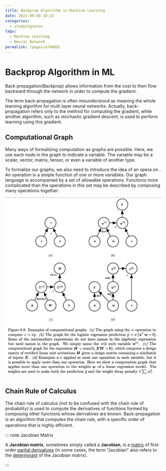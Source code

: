 ```yaml
---
title: Backprop Algorithm in Machine Learning
date: 2021-09-08 10:23
categories: 
  - studyingnotes
tags: 
  - Machine Learning
  - Neural Network
permalink: /pages/e74889/
---
```


# Backprop Algorithm in ML

Back propagation(Backprop) allows information from the cost to then flow backward through the network in order to compute the gradient. 

The term back-propagation is often misunderstood as meaning the whole learning algorithm for multi layer neural networks. Actually, back-propagation refers only to the method for computing the gradient, while another algorithm, such as stochastic gradient descent, is used to perform learning using this gradient.

## Computational Graph 

Many ways of formalizing computation as graphs are possible. Here, we use each node in the graph to indicate a variable. The variable may be a scalar, vector, matrix, tensor, or even a variable of another type.

To formalize our graphs, we also need to introduce the idea of an opera on . An operation is a simple function of one or more variables. Our graph language is accompanied by a set of allowable operations. Functions more complicated than the operations in this set may be described by composing many operations together.

![image-20210908223916027](https://github.com/jinchenxiangdan/myBlog/blob/master/docs/.vuepress/public/images/compuutational-graphs.png?raw=true)

## Chain Rule of Calculus

The chain rule of calculus (not to be confused with the chain rule of probability) is used to compute the derivatives of functions formed by composing other functions whose derivatives are known. Back-propagation is an algorithm that computes the chain rule, with a speciﬁc order of operations that is highly eﬃcient.

::: note Jacobian Matrix

A **Jacobian matrix**, sometimes simply called a **Jacobian**, is a [matrix](https://math.wikia.org/wiki/Matrix) of first order [partial derivatives](https://math.wikia.org/wiki/Partial_derivative) (in some cases, the term "Jacobian" also refers to the [determinant](https://math.wikia.org/wiki/Determinant) of the Jacobian matrix).

:::
